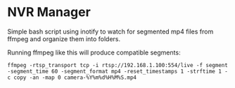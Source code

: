 # NVR Manager
Simple bash script using inotify to watch for segmented mp4 files from ffmpeg and organize them into folders.

Running ffmpeg like this will produce compatible segments:
```
ffmpeg -rtsp_transport tcp -i rtsp://192.168.1.100:554/live -f segment -segment_time 60 -segment_format mp4 -reset_timestamps 1 -strftime 1 -c copy -an -map 0 camera-%Y%m%d%H%M%S.mp4
```